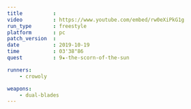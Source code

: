```yaml
---
title          :
video          : https://www.youtube.com/embed/rw0eXiPkG1g
run_type       : freestyle
platform       : pc
patch_version  : 
date           : 2019-10-19
time           : 03'38"86
quest          : 9★-the-scorn-of-the-sun

runners:
    - crowoly

weapons:
    - dual-blades
---
```


